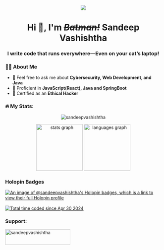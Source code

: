 <div align="center">
  <img src="https://profile-counter.glitch.me/SandeepVashishtha/count.svg?"  />
</div>

<div>
  <h1 align="center">Hi 👋, I'm <i><s>Batman!</s></i> Sandeep Vashishtha</h1>
  <h3 align="center">I write code that runs everywhere—Even on your cat’s laptop!</h3>
</div>

<h3>👨‍💻 About Me</h3>
<ul>
  <li>💬 Feel free to ask me about <b>Cybersecurity, Web Development, and Java</b></li>
  <li>🔧 Proficient in <b>JavaScript(React), Java and SpringBoot</b></li>
  <li>📜 Certified as an <b>Ethical Hacker</b></li>
</ul>


<h3 align="left">🔥   My Stats:</h3>

<div align="center">
  <p><img align="center" src="https://github-readme-streak-stats.herokuapp.com/?user=sandeepvashishtha&theme=dracula" alt="sandeepvashishtha" /></p>
  <img src="https://github-readme-stats.vercel.app/api?username=SandeepVashishtha&hide_title=false&hide_rank=false&show_icons=true&include_all_commits=true&count_private=true&disable_animations=false&show=prs_merged,prs_merged_percentage&theme=dracula&locale=en&hide_border=false&order=1" height="150" alt="stats graph" />
  <img src="https://github-readme-stats.vercel.app/api/top-langs?username=SandeepVashishtha&locale=en&hide_title=false&layout=compact&card_width=320&langs_count=6&theme=dracula&hide_border=false&order=2" height="150" alt="languages graph" />
</div>

### Holopin Badges

[![An image of @sandeepvashishtha's Holopin badges, which is a link to view their full Holopin profile](https://holopin.me/sandeepvashishtha)](https://holopin.io/@sandeepvashishtha)
<br><br>
<a href="https://wakatime.com/@4cd19b97-26c7-4594-acb3-eb53ad1ebff1">
  <img src="https://wakatime.com/badge/user/4cd19b97-26c7-4594-acb3-eb53ad1ebff1.svg" alt="Total time coded since Apr 30 2024" />
</a>
<h3 align="left">Support:</h3>
<p>
  <a href="https://www.buymeacoffee.com/sandeepvashishtha">
    <img align="left" src="https://cdn.buymeacoffee.com/buttons/v2/default-yellow.png" height="50" width="210" alt="sandeepvashishtha" />
  </a>
</p>
<br><br>
